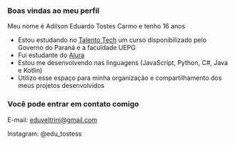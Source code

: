 ### Boas vindas ao meu perfil

Meu nome é Adilson Eduardo Tostes Carmo e tenho 16 anos

- Estou estudando no [Talento Tech](https://ead.uepg.br/site/talento_tech) um curso disponibilizado pelo Governo do Paraná e a faculdade UEPG
- Fui estudante do [Alura](https://www.alura.com.br)
- Estou me desenvolvendo nas linguagens (JavaScript, Python, C#, Java e Kotlin)
- Utilizo esse espaço para minha organização e compartilhamento dos meus projetos desenvolvidos

### Você pode entrar em contato comigo

E-mail: eduveltrini@gmail.com

Instagram: @edu_tostess
